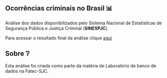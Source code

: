 ## Ocorrências criminais no Brasil :bar_chart:

Análise dos dados disponibilizados pelo Sistema Nacional de Estatísticas de Segurança Pública e Justiça Criminal (**SINESPJC**).

Para acessar o resultado final da análise clique  [aqui](https://ocorrencias-brasil.netlify.com/analyze.html)

## Sobre :grey_question:

Esta análise foi criada como parte da matéria de Laboratório de banco de dados na Fatec-SJC.
